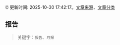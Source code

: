:alarm_clock: 更新时间: 2025-10-30 17:42:17。[文章来源](/README.md)、[文章分类](/TAGS.md)

## 报告


> 关键字：`报告`、`月报`



